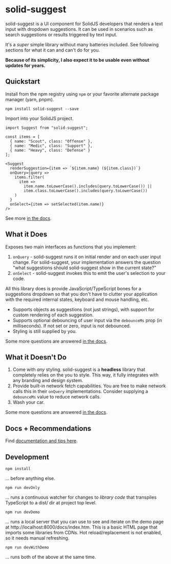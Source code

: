 # solid-suggest

solid-suggest is a UI component for SolidJS developers that renders a text input with dropdown suggestions. It can be used in scenarios such as search suggestions or results triggered by text input.

It's a *super* simple library without many batteries included. See following sections for what it can and can't do for you.

**Because of its simplicity, I also expect it to be usable even without updates for years.**

## Quickstart

Install from the npm registry using `npm` or your favorite alternate package manager (yarn, pnpm).

```
npm install solid-suggest --save
```

Import into your SolidJS project.

```
import Suggest from "solid-suggest";

const items = [
  { name: "Scout", class: "Offense" },
  { name: "Medic", class: "Support" },
  { name: "Heavy", class: "Defense" }
];

<Suggest
  renderSuggestion={item => `${item.name} (${item.class})`}
  onQuery={query =>
    items.filter(
      item =>
        item.name.toLowerCase().includes(query.toLowerCase()) ||
        item.class.toLowerCase().includes(query.toLowerCase())
    )
  }
  onSelect={item => setSelected(item.name)}
/>
```

See more [in the docs](https://antrikshy.com/solid-suggest).

## What it Does

Exposes two main interfaces as functions that you implement:

1. `onQuery` - solid-suggest runs it on initial render and on each user input change. For solid-suggest, your implementation answers the question "what suggestions should solid-suggest show in the current state?"
2. `onSelect` - solid-suggest invokes this to emit the user's selection to your code.

All this library does is provide JavaScript/TypeScript bones for a suggestions dropdown so that you don't have to clutter your application with the required internal states, keyboard and mouse handling, etc.

- Supports objects as suggestions (not just strings), with support for custom rendering of each suggestion.
- Supports optional debouncing of user input via the `debounceMs` prop (in milliseconds). If not set or zero, input is not debounced.
- Styling is still supplied by you.

Some more questions are answered [in the docs](https://antrikshy.com/solid-suggest).

## What it Doesn't Do

1. Come with *any* styling. solid-suggest is a **headless** library that completely relies on the you to style. This way, it fully integrates with any branding and design system.
2. Provide built-in network fetch capabilities. You are free to make network calls this in their `onQuery` implementations. Consider supplying a `debounceMs` value to reduce network calls.
3. Wash your car.

Some more questions are answered [in the docs](https://antrikshy.com/solid-suggest).

## Docs + Recommendations

Find [documentation and tips here](https://antrikshy.com/solid-suggest).

## Development

```
npm install
```

... before anything else.

```
npm run devOnly
```

... runs a continuous watcher for changes to *library code* that transpiles TypeScript to a dist/ dir at project top level.

```
npm run devDemo
```

... runs a local server that you can use to see and iterate on the demo page at http://localhost:8000/docs/index.htm. This is a basic HTML page that imports some libraries from CDNs. Hot reload/replacement is not enabled, so it needs manual refreshing.

```
npm run devWithDemo
```

... runs both of the above at the same time.
